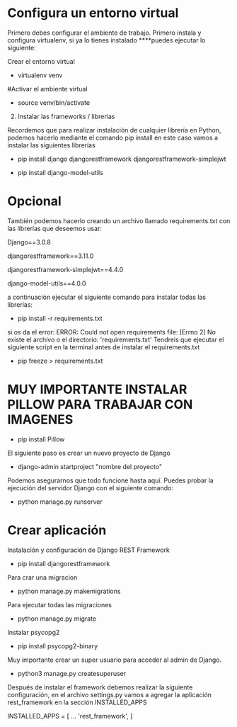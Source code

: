 # Configura un entorno virtual

Primero debes configurar el ambiente de trabajo. Primero instala y configura virtualenv, si ya lo tienes instalado ****puedes ejecutar lo siguiente:

 Crear el entorno virtual
- virtualenv venv

#Activar el ambiente virtual
- source venv/bin/activate

2. Instalar las frameworks / librerías

Recordemos que para realizar instalación de cualquier librería en Python, podemos hacerlo mediante el comando pip install <LIBRERIA> en este caso vamos a instalar las siguientes librerías

 - pip install django djangorestframework djangorestframework-simplejwt 

 - pip install django-model-utils

# Opcional
También podemos hacerlo creando un archivo llamado  requirements.txt  con las librerías que deseemos usar:

Django==3.0.8
 
djangorestframework==3.11.0
 
djangorestframework-simplejwt==4.4.0
 
django-model-utils==4.0.0

a continuación ejecutar el siguiente comando para instalar todas las librerías:
- pip install -r requirements.txt

 si os da el error: ERROR: Could not open requirements file: [Errno 2] No existe el archivo o el directorio: 'requirements.txt'
Tendreis que ejecutar el siguiente script en la terminal antes de instalar el requirements.txt

- pip freeze > requirements.txt


# MUY IMPORTANTE INSTALAR PILLOW PARA TRABAJAR CON IMAGENES

- pip install Pillow

 El siguiente paso es crear un nuevo proyecto de Django
- django-admin startproject "nombre del proyecto"

Podemos asegurarnos que todo funcione hasta aquí. Puedes probar la ejecución del servidor Django con el siguiente comando:
- python manage.py runserver

# Crear aplicación

 Instalación y configuración de Django REST Framework

- pip install djangorestframework

 Para crar una migracion
 
- python manage.py makemigrations

Para ejecutar todas las migraciones
 
- python manage.py migrate

 Instalar psycopg2
 
- pip install psycopg2-binary
 
 Muy importante crear un super usuario para acceder al admin de Django.

- python3 manage.py createsuperuser

Después de instalar el framework debemos realizar la siguiente configuración, en el archivo settings.py vamos a agregar la aplicación rest_framework en la sección INSTALLED_APPS

INSTALLED_APPS = [
    ...
    'rest_framework',
]
